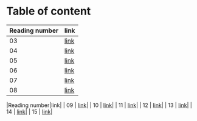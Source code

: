 # Table of content 

|Reading number|link|
|----|----|
| 03 | [link](https://yahialabeeb.github.io/reading-notes/read03)|
| 04 | [link](https://yahialabeeb.github.io/reading-notes/read04)|
| 05 | [link](https://yahialabeeb.github.io/reading-notes/read05)|
| 06 | [link]()|
| 07 | [link]()|
| 08 | [link]()|


|Reading number|link|
| 09 | [link]()|
| 10 | [link]()|
| 11 | [link]()|
| 12 | [link]()|
| 13 | [link]()|
| 14 | [link]()|
| 15 | [link]()|
